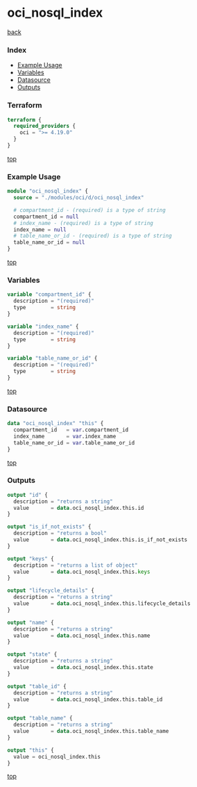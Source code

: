 # oci_nosql_index

[back](../oci.md)

### Index

- [Example Usage](#example-usage)
- [Variables](#variables)
- [Datasource](#datasource)
- [Outputs](#outputs)

### Terraform

```terraform
terraform {
  required_providers {
    oci = ">= 4.19.0"
  }
}
```

[top](#index)

### Example Usage

```terraform
module "oci_nosql_index" {
  source = "./modules/oci/d/oci_nosql_index"

  # compartment_id - (required) is a type of string
  compartment_id = null
  # index_name - (required) is a type of string
  index_name = null
  # table_name_or_id - (required) is a type of string
  table_name_or_id = null
}
```

[top](#index)

### Variables

```terraform
variable "compartment_id" {
  description = "(required)"
  type        = string
}

variable "index_name" {
  description = "(required)"
  type        = string
}

variable "table_name_or_id" {
  description = "(required)"
  type        = string
}
```

[top](#index)

### Datasource

```terraform
data "oci_nosql_index" "this" {
  compartment_id   = var.compartment_id
  index_name       = var.index_name
  table_name_or_id = var.table_name_or_id
}
```

[top](#index)

### Outputs

```terraform
output "id" {
  description = "returns a string"
  value       = data.oci_nosql_index.this.id
}

output "is_if_not_exists" {
  description = "returns a bool"
  value       = data.oci_nosql_index.this.is_if_not_exists
}

output "keys" {
  description = "returns a list of object"
  value       = data.oci_nosql_index.this.keys
}

output "lifecycle_details" {
  description = "returns a string"
  value       = data.oci_nosql_index.this.lifecycle_details
}

output "name" {
  description = "returns a string"
  value       = data.oci_nosql_index.this.name
}

output "state" {
  description = "returns a string"
  value       = data.oci_nosql_index.this.state
}

output "table_id" {
  description = "returns a string"
  value       = data.oci_nosql_index.this.table_id
}

output "table_name" {
  description = "returns a string"
  value       = data.oci_nosql_index.this.table_name
}

output "this" {
  value = oci_nosql_index.this
}
```

[top](#index)